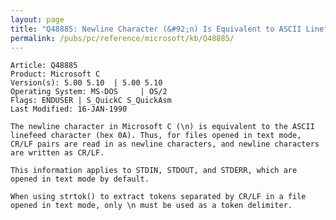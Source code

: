 ```yaml
---
layout: page
title: "Q48885: Newline Character (&#92;n) Is Equivalent to ASCII Linefeed (0x0A)"
permalink: /pubs/pc/reference/microsoft/kb/Q48885/
---
```


	Article: Q48885
	Product: Microsoft C
	Version(s): 5.00 5.10  | 5.00 5.10
	Operating System: MS-DOS     | OS/2
	Flags: ENDUSER | S_QuickC S_QuickAsm
	Last Modified: 16-JAN-1990
	
	The newline character in Microsoft C (\n) is equivalent to the ASCII
	linefeed character (hex 0A). Thus, for files opened in text mode,
	CR/LF pairs are read in as newline characters, and newline characters
	are written as CR/LF.
	
	This information applies to STDIN, STDOUT, and STDERR, which are
	opened in text mode by default.
	
	When using strtok() to extract tokens separated by CR/LF in a file
	opened in text mode, only \n must be used as a token delimiter.

